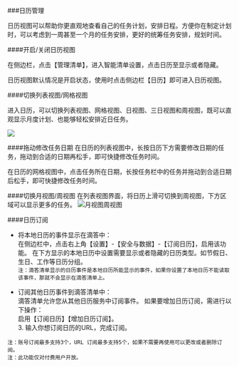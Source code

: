 ###日历管理

日历视图可以帮助你更直观地查看自己的任务计划，安排日程。方便你在制定计划时，可以考虑到一周甚至一个月的任务安排，更好的统筹任务安排，规划时间。

####开启/关闭日历视图

在侧边栏，点击【管理清单】，进入智能清单设置，点击日历至显示或者隐藏。

日历视图默认情况是开启状态，使用时点击侧边栏【日历】即可进入日历视图。

####切换列表视图/网格视图

进入日历，可以切换列表视图、网格视图、日视图、三日视图和周视图，既可以直观显示月度计划、也能够轻松安排近日任务。

![](calendar.png)

####拖动修改任务日期
在日历的列表视图中，长按日历下方需要修改日期的任务，拖动到合适的日期再松手，即可快捷修改任务时间。

在日历的网格视图中，点击任务所在日期，长按任务栏中的任务并拖动到合适日期后松手，即可快捷修改任务时间。

####切换月视图/周视图
在列表视图界面，将日历上滑可切换到周视图，下方区域可以显示更多的任务。
<img src="../images/images_android/image3106.png" title="月视图周视图"  />

####日历订阅

* 将本地日历的事件显示在滴答中：  
在侧边栏中，点击右上角【设置】-【安全与数据】-【订阅日历】，启用该功能。
在下方显示的本地日历中设置需要显示或者隐藏的日历类型。如节假日、生日、工作等日历分组。  
`注：滴答清单显示的日历事件是本地日历所能显示的事件，如果你设置了本地日历不能读取该事件，那就不会显示在滴答清单上。`

* 订阅其他日历事件到滴答清单中：  
滴答清单允许您从其他日历服务中订阅事件。
如果要增加日历订阅，需进行以下操作：
<br>启用【订阅日历】【增加日历订阅】。
<br>3. 输入你想订阅日历的URL，完成订阅。

`注：账号订阅最多支持3个，URL 订阅最多支持5个，如果不需要再使用可以更改或者删除订阅。`  
`注：此功能仅对付费用户开放。`
